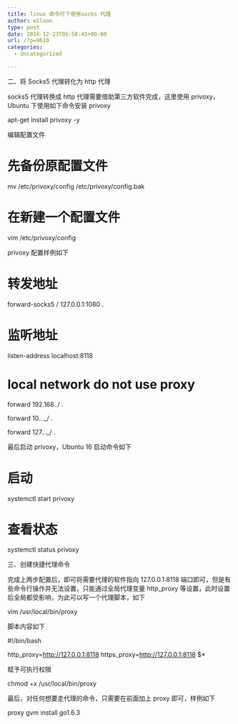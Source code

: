 ```yaml
---
title: linux 命令行下使用socks 代理
author: wiloon
type: post
date: 2016-12-23T05:58:43+00:00
url: /?p=9610
categories:
  - Uncategorized

---
```

二、将 Socks5 代理转化为 http 代理
  
socks5 代理转换成 http 代理需要借助第三方软件完成，这里使用 privoxy，Ubuntu 下使用如下命令安装 privoxy

apt-get install privoxy -y

编辑配置文件

# 先备份原配置文件

mv /etc/privoxy/config /etc/privoxy/config.bak

# 在新建一个配置文件

vim /etc/privoxy/config

privoxy 配置样例如下

# 转发地址

forward-socks5 / 127.0.0.1:1080 .

# 监听地址

listen-address localhost:8118

# local network do not use proxy

forward 192.168._._/ .
  
forward 10._._._/ .
  
forward 127._._._/ .

最后启动 privoxy，Ubuntu 16 启动命令如下

# 启动

systemctl start privoxy

# 查看状态

systemctl status privoxy

三、创建快捷代理命令
  
完成上两步配置后，即可将需要代理的软件指向 127.0.0.1:8118 端口即可，但是有些命令行操作并无法设置，只能通过全局代理变量 http_proxy 等设置，此时设置后全局都受影响，为此可以写一个代理脚本，如下

vim /usr/local/bin/proxy

脚本内容如下

#!/bin/bash
  
http\_proxy=http://127.0.0.1:8118 https\_proxy=http://127.0.0.1:8118 $*

赋予可执行权限

chmod +x /usr/local/bin/proxy

最后，对任何想要走代理的命令，只需要在前面加上 proxy 即可，样例如下

proxy gvm install go1.6.3